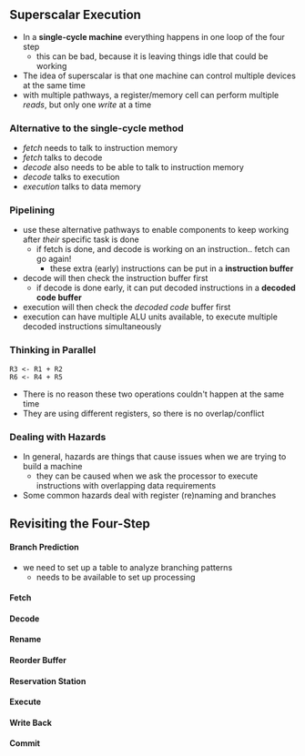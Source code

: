 ## Superscalar Execution
* In a **single-cycle machine** everything happens in one loop of the four step
    - this can be bad, because it is leaving things idle that could be working
* The idea of superscalar is that one machine can control multiple devices at the same time
* with multiple pathways, a register/memory cell can perform multiple _reads_, but only one _write_ at a time

### Alternative to the single-cycle method
* _fetch_ needs to talk to instruction memory
* _fetch_ talks to decode
* _decode_ also needs to be able to talk to instruction memory
* _decode_ talks to execution
* _execution_ talks to data memory

### Pipelining
* use these alternative pathways to enable components to keep working after _their_ specific task is done
    - if fetch is done, and decode is working on an instruction.. fetch can go again!
        + these extra (early) instructions can be put in a **instruction buffer**
* decode will then check the instruction buffer first
    - if decode is done early, it can put decoded instructions in a **decoded code buffer**   
* execution will then check the _decoded code_ buffer first
* execution can have multiple ALU units available, to execute multiple decoded instructions simultaneously

### Thinking in Parallel

```
R3 <- R1 + R2
R6 <- R4 + R5
```

* There is no reason these two operations couldn't happen at the same time
* They are using different registers, so there is no overlap/conflict

### Dealing with Hazards

* In general, hazards are things that cause issues when we are trying to build a machine
    - they can be caused when we ask the processor to execute instructions with overlapping data requirements
* Some common hazards deal with register (re)naming and branches

## Revisiting the Four-Step
#### Branch Prediction
* we need to set up a table to analyze branching patterns
    - needs to be available to set up processing

#### Fetch

#### Decode

#### Rename

#### Reorder Buffer

#### Reservation Station

#### Execute

#### Write Back

#### Commit
